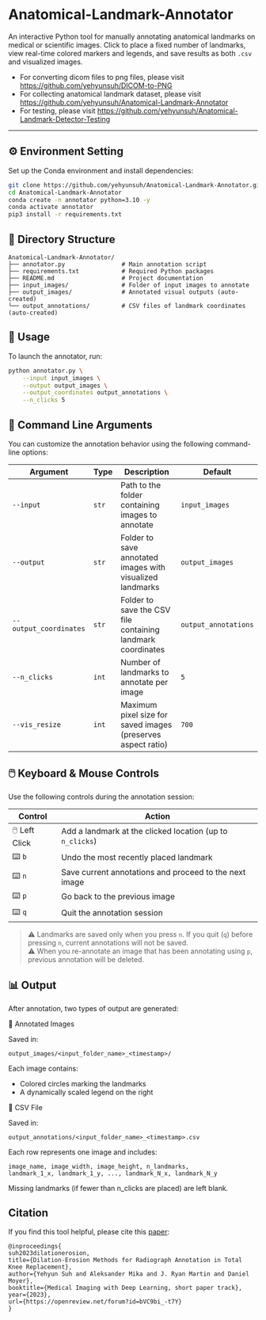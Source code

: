 # Anatomical-Landmark-Annotator

An interactive Python tool for manually annotating anatomical landmarks on medical or scientific images. Click to place a fixed number of landmarks, view real-time colored markers and legends, and save results as both `.csv` and visualized images.

- For converting dicom files to png files, please visit https://github.com/yehyunsuh/DICOM-to-PNG
- For collecting anatomical landmark dataset, please visit https://github.com/yehyunsuh/Anatomical-Landmark-Annotator
- For testing, please visit https://github.com/yehyunsuh/Anatomical-Landmark-Detector-Testing

---

## ⚙️ Environment Setting
Set up the Conda environment and install dependencies:

```bash
git clone https://github.com/yehyunsuh/Anatomical-Landmark-Annotator.git
cd Anatomical-Landmark-Annotator
conda create -n annotator python=3.10 -y
conda activate annotator
pip3 install -r requirements.txt
```

## 📂 Directory Structure
```
Anatomical-Landmark-Annotator/
├── annotator.py                # Main annotation script
├── requirements.txt            # Required Python packages
├── README.md                   # Project documentation
├── input_images/               # Folder of input images to annotate
├── output_images/              # Annotated visual outputs (auto-created)
└── output_annotations/         # CSV files of landmark coordinates (auto-created)
```

## 🚀 Usage
To launch the annotator, run:
```bash
python annotator.py \
    --input input_images \
    --output output_images \
    --output_coordinates output_annotations \
    --n_clicks 5
```

## 🔧 Command Line Arguments
You can customize the annotation behavior using the following command-line options:

| Argument               | Type    | Description                                                        | Default              |
|------------------------|---------|--------------------------------------------------------------------|----------------------|
| `--input`              | `str`   | Path to the folder containing images to annotate                   | `input_images`       |
| `--output`             | `str`   | Folder to save annotated images with visualized landmarks          | `output_images`      |
| `--output_coordinates` | `str`   | Folder to save the CSV file containing landmark coordinates         | `output_annotations` |
| `--n_clicks`           | `int`   | Number of landmarks to annotate per image                          | `5`                  |
| `--vis_resize`         | `int`   | Maximum pixel size for saved images (preserves aspect ratio)       | `700`                |

## 🖱️ Keyboard & Mouse Controls

Use the following controls during the annotation session:

| Control        | Action                                                |
|----------------|--------------------------------------------------------|
| 🖱️ Left Click  | Add a landmark at the clicked location (up to `n_clicks`) |
| ⌨️ `b`         | Undo the most recently placed landmark                 |
| ⌨️ `n`         | Save current annotations and proceed to the next image |
| ⌨️ `p`         | Go back to the previous image                          |
| ⌨️ `q`         | Quit the annotation session                            |

> ⚠️ Landmarks are saved only when you press `n`. If you quit (`q`) before pressing `n`, current annotations will not be saved.   
> ⚠️ When you re-annotate an image that has been annotating using `p`, previous annotation will be deleted.

## 📊 Output
After annotation, two types of output are generated:

📁 Annotated Images

Saved in:
```
output_images/<input_folder_name>_<timestamp>/
```
Each image contains:   
- Colored circles marking the landmarks   
- A dynamically scaled legend on the right   

📄 CSV File

Saved in:
```
output_annotations/<input_folder_name>_<timestamp>.csv
```
Each row represents one image and includes:
```
image_name, image_width, image_height, n_landmarks,
landmark_1_x, landmark_1_y, ..., landmark_N_x, landmark_N_y
```
Missing landmarks (if fewer than n_clicks are placed) are left blank.

## Citation
If you find this tool helpful, please cite this [paper](https://openreview.net/forum?id=bVC9bi_-t7Y):
```
@inproceedings{
suh2023dilationerosion,
title={Dilation-Erosion Methods for Radiograph Annotation in Total Knee Replacement},
author={Yehyun Suh and Aleksander Mika and J. Ryan Martin and Daniel Moyer},
booktitle={Medical Imaging with Deep Learning, short paper track},
year={2023},
url={https://openreview.net/forum?id=bVC9bi_-t7Y}
}
```
